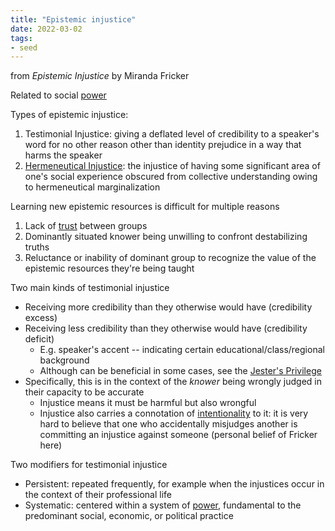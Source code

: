 ```yaml
---
title: "Epistemic injustice"
date: 2022-03-02
tags:
- seed
---
```


from *Epistemic Injustice* by Miranda Fricker

Related to social [power](thoughts/power.md)

Types of epistemic injustice:
1. Testimonial Injustice: giving a deflated level of credibility to a speaker's word for no other reason other than identity prejudice in a way that harms the speaker
2. [Hermeneutical Injustice](thoughts/hermeneutical%20injustice.md): the injustice of having some significant area of one's social experience obscured from collective understanding owing to hermeneutical marginalization

Learning new epistemic resources is difficult for multiple reasons
1. Lack of [trust](thoughts/trust.md) between groups
2. Dominantly situated knower being unwilling to confront destabilizing truths
3. Reluctance or inability of dominant group to recognize the value of the epistemic resources they're being taught

Two main kinds of testimonial injustice
- Receiving more credibility than they otherwise would have (credibility excess)
- Receiving less credibility than they otherwise would have (credibility deficit)
	- E.g. speaker's accent -- indicating certain educational/class/regional background
	- Although can be beneficial in some cases, see the [Jester's Privilege](https://en.wikipedia.org/w/index.php?title=Jester#Jester's_privilege)
- Specifically, this is in the context of the *knower* being wrongly judged in their capacity to be accurate
	- Injustice means it must be harmful but also wrongful
	- Injustice also carries a connotation of [intentionality](thoughts/intentionality.md) to it: it is very hard to believe that one who accidentally misjudges another is committing an injustice against someone (personal belief of Fricker here)

Two modifiers for testimonial injustice
- Persistent: repeated frequently, for example when the injustices occur in the context of their professional life
- Systematic: centered within a system of [power](thoughts/power.md), fundamental to the predominant social, economic, or political practice
